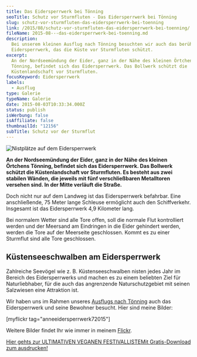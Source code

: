 ```yaml
---
title: Das Eidersperrwerk bei Tönning
seoTitle: Schutz vor Sturmfluten - Das Eidersperrwerk bei Tönning
slug: schutz-vor-sturmfluten-das-eidersperrwerk-bei-toenning
link: /2015/08/schutz-vor-sturmfluten-das-eidersperrwerk-bei-toenning/
fileName: 2015-08---das-eidersperrwerk-bei-toenning.md
description:
  Bei unserem kleinen Ausflug nach Tönning besuchten wir auch das berühmte
  Eidersperrwerk, das die Küste vor Sturmfluten schützt.
excerpt:
  An der Nordseemündung der Eider, ganz in der Nähe des kleinen Örtchens
  Tönning, befindet sich das Eidersperrwerk. Das Bollwerk schützt die
  Küstenlandschaft vor Sturmfluten.
focusKeyword: Eidersperrwerk
labels:
  - Ausflug
type: Galerie
typeName: Galerie
date: 2015-08-03T10:33:34.000Z
status: publish
isWerbung: false
isAffiliate: false
thumbnailId: "12156"
subTitle: Schutz vor der Sturmflut
---
```


![Nistplätze auf dem Eidersperrwerk](http://cardamonchai.com/wp-content/uploads/2015/08/20161111072_b86f62ee14_z-640x427.jpg "Nistplätze auf dem Eidersperrwerk")

<strong>An der Nordseemündung der Eider, ganz in der Nähe des kleinen Örtchens
Tönning, befindet sich das Eidersperrwerk. Das Bollwerk schützt die
Küstenlandschaft vor Sturmfluten. Es besteht aus zwei stabilen Wänden, die
jeweils mit fünf verschließbaren Metalltoren versehen sind. In der Mitte
verläuft die Straße.</strong>

Doch nicht nur auf dem Landweg ist das Eidersperrwerk befahrbar. Eine
anschließende, 75 Meter lange Schleuse ermöglicht auch den Schiffverkehr.
Insgesamt ist das Eidersperrwerk 4,9 Kilometer lang.

Bei normalem Wetter sind alle Tore offen, soll die normale Flut kontrolliert
werden und der Meersand am Eindringen in die Eider gehindert werden, werden die
Tore auf der Meerseite geschlossen. Kommt es zu einer Sturmflut sind alle Tore
geschlossen.

## Küstenseeschwalben am Eidersperrwerk

Zahlreiche Seevögel wie z. B. Küstenseeschwalben nisten jedes Jahr im Bereich
des Eidersperrwerks und machen es zu einem beliebten Ziel für Naturliebhaber,
für die auch das angrenzende Naturschutzgebiet mit seinen Salzwiesen eine
Attraktion ist.

Wir haben uns im Rahmen unseres
<a href="/2015/07/toenning-an-der-nordsee">Ausflugs nach Tönning</a> auch das
Eidersperrwerk und seine Bewohner besucht. Hier sind meine Bilder:

[myflickr tag="anneeidersperrwerk72015"]

Weitere Bilder findet Ihr wie immer in meinem
<a href="https://www.flickr.com/photos/99929697@N07/" target="_blank" rel="noopener">Flickr</a>.

<a class="banner banner-green" href="/2015/03/die-ultimative-vegane-festivalliste"><span class="head">Hier
gehts zur ULTIMATIVEN VEGANEN FESTIVALLISTE</span><span class="text">Mit
Gratis-Download zum ausdrucken!</span></a>
